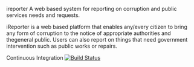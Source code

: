 ireporter
A web based system for reporting on corruption and public services needs and requests.

iReporter is a web based platform that enables any/every citizen to bring any form of corruption to the notice of appropriate authorities and thegeneral public. Users can also report on things that need government intervention such as public works or repairs.

Continuous Integration
[![Build Status](https://travis-ci.org/ogiste/ireporter.svg?branch=develop)](https://travis-ci.org/ogiste/ireporter)

